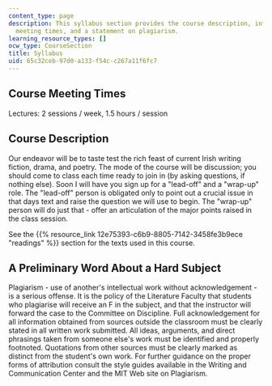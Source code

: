 ```yaml
---
content_type: page
description: This syllabus section provides the course description, information on
  meeting times, and a statement on plagiarism.
learning_resource_types: []
ocw_type: CourseSection
title: Syllabus
uid: 65c32ceb-97d0-a133-f54c-c267a11f6fc7
---
```


Course Meeting Times
--------------------

Lectures: 2 sessions / week, 1.5 hours / session

Course Description
------------------

Our endeavor will be to taste test the rich feast of current Irish writing fiction, drama, and poetry. The mode of the course will be discussion; you should come to class each time ready to join in (by asking questions, if nothing else). Soon I will have you sign up for a "lead-off" and a "wrap-up" role. The "lead-off" person is obligated only to point out a crucial issue in that days text and raise the question we will use to begin. The "wrap-up" person will do just that - offer an articulation of the major points raised in the class session.

See the {{% resource_link 12e75393-c6b9-8805-7142-3458fe3b9ece "readings" %}} section for the texts used in this course.

A Preliminary Word About a Hard Subject
---------------------------------------

Plagiarism - use of another's intellectual work without acknowledgement - is a serious offense. It is the policy of the Literature Faculty that students who plagiarise will receive an F in the subject, and that the instructor will forward the case to the Committee on Discipline. Full acknowledgement for all information obtained from sources outside the classroom must be clearly stated in all written work submitted. All ideas, arguments, and direct phrasings taken from someone else's work must be identified and properly footnoted. Quotations from other sources must be clearly marked as distinct from the student's own work. For further guidance on the proper forms of attribution consult the style guides available in the Writing and Communication Center and the MIT Web site on Plagiarism.
